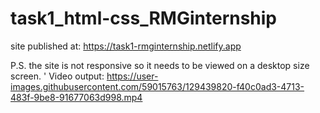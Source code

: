 # task1_html-css_RMGinternship

site published at: 
https://task1-rmginternship.netlify.app



P.S. the site is not responsive so it needs to be viewed on a desktop size screen.
'
Video output:
https://user-images.githubusercontent.com/59015763/129439820-f40c0ad3-4713-483f-9be8-91677063d998.mp4



